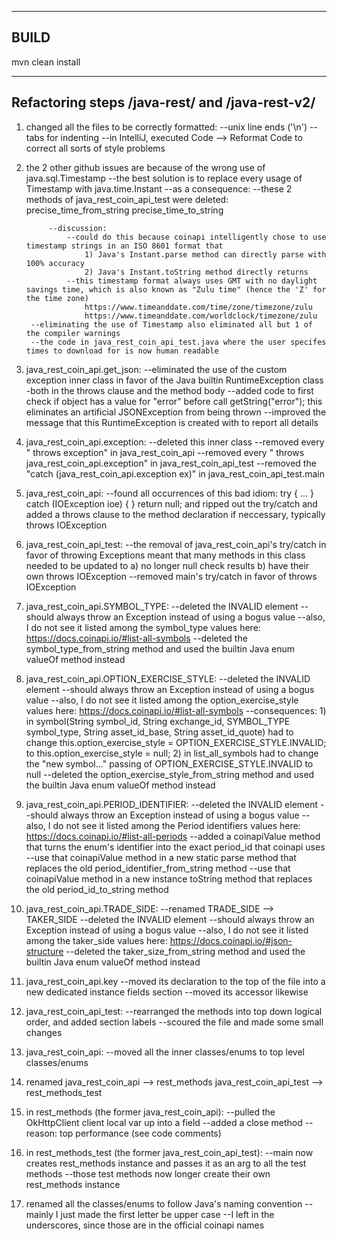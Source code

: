 --------------------------------------------------
BUILD
--------------------------------------------------
mvn clean install

--------------------------------------------------
Refactoring steps /java-rest/ and /java-rest-v2/
--------------------------------------------------

1) changed all the files to be correctly formatted:
	--unix line ends ('\n')
	--tabs for indenting
	--in IntelliJ, executed Code --> Reformat Code to correct all sorts of style problems


2) the 2 other github issues are because of the wrong use of java.sql.Timestamp
	--the best solution is to replace every usage of Timestamp with java.time.Instant
	--as a consequence:
		--these 2 methods of java_rest_coin_api_test were deleted:
			precise_time_from_string
			precise_time_to_string
			
			--discussion:
				--could do this because coinapi intelligently chose to use timestamp strings in an ISO 8601 format that
					1) Java's Instant.parse method can directly parse with 100% accuracy
					2) Java's Instant.toString method directly returns
				--this timestamp format always uses GMT with no daylight savings time, which is also known as "Zulu time" (hence the 'Z' for the time zone)
					https://www.timeanddate.com/time/zone/timezone/zulu
					https://www.timeanddate.com/worldclock/timezone/zulu
		--eliminating the use of Timestamp also eliminated all but 1 of the compiler warnings
		--the code in java_rest_coin_api_test.java where the user specifes times to download for is now human readable

	
3) java_rest_coin_api.get_json:
	--eliminated the use of the custom exception inner class in favor of the Java builtin RuntimeException class
		-both in the throws clause and the method body
	--added code to first check if object has a value for "error" before call getString("error"); this eliminates an artificial JSONException from being thrown
	--improved the message that this RuntimeException is created with to report all details


4) java_rest_coin_api.exception:
	--deleted this inner class
	--removed every " throws exception" in java_rest_coin_api
	--removed every " throws java_rest_coin_api.exception" in java_rest_coin_api_test
	--removed the "catch (java_rest_coin_api.exception ex)" in java_rest_coin_api_test.main


5) java_rest_coin_api:
	--found all occurrences of this bad idiom:
		try {
			...
		} catch (IOException ioe) {
		}
		return null;
	and ripped out the try/catch and added a throws clause to the method declaration if neccessary, typically
		throws IOException


6) java_rest_coin_api_test:
	--the removal of java_rest_coin_api's try/catch in favor of throwing Exceptions meant that many methods in this class needed to be updated to
		a) no longer null check results
		b) have their own
			throws IOException
	--removed main's try/catch in favor of
		throws IOException


7) java_rest_coin_api.SYMBOL_TYPE:
	--deleted the INVALID element
		--should always throw an Exception instead of using a bogus value
		--also, I do not see it listed among the symbol_type values here: https://docs.coinapi.io/#list-all-symbols
	--deleted the symbol_type_from_string method and used the builtin Java enum valueOf method instead 


8) java_rest_coin_api.OPTION_EXERCISE_STYLE:
	--deleted the INVALID element
		--should always throw an Exception instead of using a bogus value
		--also, I do not see it listed among the option_exercise_style values here: https://docs.coinapi.io/#list-all-symbols
	--consequences:
		1) in symbol(String symbol_id, String exchange_id, SYMBOL_TYPE symbol_type, String asset_id_base, String asset_id_quote)
		had to change
			this.option_exercise_style = OPTION_EXERCISE_STYLE.INVALID;
		to
			this.option_exercise_style = null;
		2) in list_all_symbols had to change the "new symbol..." passing of OPTION_EXERCISE_STYLE.INVALID to null
	--deleted the option_exercise_style_from_string method and used the builtin Java enum valueOf method instead 


9) java_rest_coin_api.PERIOD_IDENTIFIER:
	--deleted the INVALID element
		--should always throw an Exception instead of using a bogus value
		--also, I do not see it listed among the Period identifiers values here: https://docs.coinapi.io/#list-all-periods
	--added a coinapiValue method that turns the enum's identifier into the exact period_id that coinapi uses
	--use that coinapiValue method in a new static parse method that replaces the old period_identifier_from_string method
	--use that coinapiValue method in a new instance toString method that replaces the old period_id_to_string method


10) java_rest_coin_api.TRADE_SIDE:
	--renamed TRADE_SIDE --> TAKER_SIDE
	--deleted the INVALID element
		--should always throw an Exception instead of using a bogus value
		--also, I do not see it listed among the taker_side values here: https://docs.coinapi.io/#json-structure
	--deleted the taker_size_from_string method and used the builtin Java enum valueOf method instead 


11) java_rest_coin_api.key
	--moved its declaration to the top of the file into a new dedicated instance fields section
	--moved its accessor likewise 


12) java_rest_coin_api_test:
	--rearranged the methods into top down logical order, and added section labels
	--scoured the file and made some small changes


13) java_rest_coin_api:
	--moved all the inner classes/enums to top level classes/enums


14) renamed
	java_rest_coin_api --> rest_methods
	java_rest_coin_api_test --> rest_methods_test


15) in rest_methods (the former java_rest_coin_api):
	--pulled the OkHttpClient client local var up into a field
	--added a close method
	--reason: top performance (see code comments)


16) in rest_methods_test (the former java_rest_coin_api_test):
	--main now creates rest_methods instance and passes it as an arg to all the test methods
	--those test methods now longer create their own rest_methods instance


17) renamed all the classes/enums to follow Java's naming convention
	--mainly I just made the first letter be upper case
	--I left in the underscores, since those are in the official coinapi names

